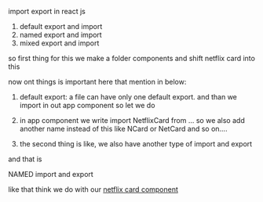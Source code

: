 import export in react js
1. default export and import
2. named export and import
3. mixed export and import 

so first thing for this we make a folder components and shift netflix card into this 

now ont things is important here that mention in below: 

1. default export: a file can have only one default export.
and than we  import in out app component
so let we do

2. in app component we write import NetflixCard from ...
so we also add another name instead of this like NCard or NetCard and so on....

2. the second thing is like, we also have another type of import and export 

and that is 

NAMED import and export

like that think we do with our [netflix card component ](../../components/NetflixCard.jsx)